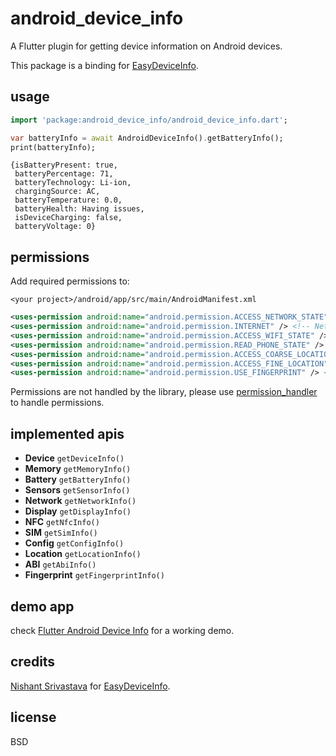 # android_device_info

A Flutter plugin for getting device information on Android devices.

This package is a binding for [EasyDeviceInfo](https://github.com/nisrulz/easydeviceinfo).

## usage

```dart
import 'package:android_device_info/android_device_info.dart';

var batteryInfo = await AndroidDeviceInfo().getBatteryInfo();
print(batteryInfo);
```

```
{isBatteryPresent: true,
 batteryPercentage: 71,
 batteryTechnology: Li-ion,
 chargingSource: AC,
 batteryTemperature: 0.0,
 batteryHealth: Having issues,
 isDeviceCharging: false,
 batteryVoltage: 0}

```

## permissions

Add required permissions to:

`<your project>/android/app/src/main/AndroidManifest.xml`

```xml
<uses-permission android:name="android.permission.ACCESS_NETWORK_STATE" /> <!-- Network Info -->
<uses-permission android:name="android.permission.INTERNET" /> <!-- Network Info -->
<uses-permission android:name="android.permission.ACCESS_WIFI_STATE" /> <!-- WiFI Info -->
<uses-permission android:name="android.permission.READ_PHONE_STATE" /> <!-- SIM Info / Phone # -->
<uses-permission android:name="android.permission.ACCESS_COARSE_LOCATION" /> <!-- Location Info -->
<uses-permission android:name="android.permission.ACCESS_FINE_LOCATION" /> <!-- Location Info -->
<uses-permission android:name="android.permission.USE_FINGERPRINT" /> <!-- Fingerprint Info -->
```

Permissions are not handled by the library, please use [permission_handler](https://pub.dartlang.org/packages/permission_handler) to handle permissions.

## implemented apis

- **Device** `getDeviceInfo()`
- **Memory** `getMemoryInfo()`
- **Battery** `getBatteryInfo()`
- **Sensors** `getSensorInfo()`
- **Network** `getNetworkInfo()`
- **Display** `getDisplayInfo()`
- **NFC** `getNfcInfo()`
- **SIM** `getSimInfo()`
- **Config** `getConfigInfo()`
- **Location** `getLocationInfo()`
- **ABI** `getAbiInfo()`
- **Fingerprint** `getFingerprintInfo()`

## demo app

check [Flutter Android Device Info](https://github.com/hush2/flutter_android_device_info) for a working demo.

## credits

[Nishant Srivastava](https://github.com/nisrulz/) for [EasyDeviceInfo](https://github.com/nisrulz/easydeviceinfo).

## license

BSD
